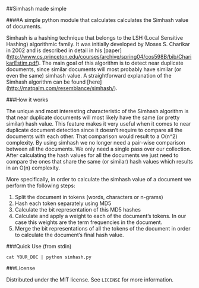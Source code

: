 ##Simhash made simple

####A simple python module that calculates calculates the Simhash value of documents.

Simhash is a hashing technique that belongs to the LSH (Local Sensitive Hashing) algorithmic family.
It was initially developed by Moses S. Charikar in 2002 and is described in detail in his [paper] (http://www.cs.princeton.edu/courses/archive/spring04/cos598B/bib/CharikarEstim.pdf).
The main goal of this algorithm is to detect near duplicate documents, since similar documents will most probably 
have similar (or even the same) simhash value.
A straightforward explanation of the Simhash algorithm can be found [here] (http://matpalm.com/resemblance/simhash/).

###How it works

The unique and most interesting characteristic of the Simhash algorithm is that near duplicate documents will most likely 
have the same (or pretty similar) hash value. This feature makes it very useful when it comes to near duplicate document detection 
since it doesn’t require to compare all the documents with each other. That comparison would result to a O(n^2) complexity.
By using simhash we no longer need a pair-wise comparison between all the documents. We only need a single pass over our collection. 
After calculating the hash values for all the documents we just need to compare the ones that share the same (or similar) hash values which results in an O(n) complexity.

More specifically, in order to calculate the simhash value of a document we perform the following steps:

1. Split the document in tokens (words, characters or n-grams)
2. Hash each token separately using MD5
3. Calculate the bit representation of this MD5 hashes
4. Calculate and apply a weight to each of the document’s tokens. In our case this weights are the term frequencies in the document.
5. Merge the bit representations of all the tokens of the document in order to calculate the document’s final hash value.

###Quick Use (from stdin)

`cat YOUR_DOC | python simhash.py`

###License

Distributed under the MIT license. See `LICENSE` for more information.
